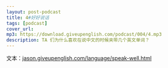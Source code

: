 ```yaml
---
layout: post-podcast
title: 4#好好说话
tags: [podcast]
cover_url: 
mp3: https://download.giveupenglish.com/podcast/004/4.mp3
description: TA 们为什么喜欢在说中文的时候夹带几个英文单词？
---
```


文本：[jason.giveupenglish.com/language/speak-well.html](https://jason.giveupenglish.com/language/speak-well.html)
